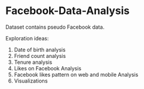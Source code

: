 # Facebook-Data-Analysis

Dataset contains pseudo Facebook data.

Exploration ideas:
1. Date of birth analysis
2. Friend count analysis
3. Tenure analysis
4. Likes on Facebook Analysis
5. Facebook likes pattern on web and mobile Analysis
6. Visualizations
